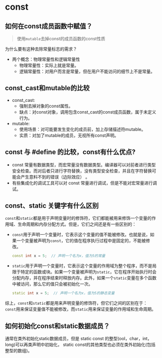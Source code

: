 # const

## 如何在const成员函数中赋值？

> 使用`mutable`去掉const的成员函数的const性质

为什么要有这种去除常量标志的需求？

* 两个概念：物理常量性和逻辑常量性
  * 物理常量性：实际上就是常量。
  * 逻辑常量性：对用户而言是常量，但在用户不能访问的细节上不是常量。

## const_cast和mutable的比较

* const_cast:
  * 强制去掉对象的const属性。
  * 缺点：对const对象，调用包含const_cast的const成员函数，属于未定义行为。
* mutable:
  * 使用场景：对可能要发生变化的成员前，加上存储描述符mutable。
  * 实质：对加了mutable的成员，无视所有const声明。

## const 与 #define 的比较，const有什么优点?

* const 常量有数据类型，而宏常量没有数据类型。编译器可以对前者进行类型安全检查。而对后者只进行字符替换，没有类型安全检查，并且在字符替换可能会产生意料不到的错误（边际效应）
  。
* 有些集成化的调试工具可以对 const 常量进行调试，但是不能对宏常量进行调试。

## const、static 关键字有什么区别

`const`和`static`都是用于声明变量时的修饰符，它们都能被用来修饰一个变量的作用域、生命周期和内存分配方式。但是，它们之间还是有一些区别的：

* `const`用于声明一个变量时，它表示这个变量的值不能被修改。也就是说，如果一个变量被声明为`const`，它的值在程序执行过程中是固定的，不能被修改。

    ```cpp
    const int x = 5;  // 声明一个名为x，值为5的常量
    ```

* `static`用于声明一个变量时，它表示这个变量的作用域为整个程序，而不是局限于特定的函数或块。如果一个变量被声明为`static`，它在程序开始执行时会分配内存，并在程序结束时释放内存。此外，如果一个`static`变量在多个函数中被访问，那么它的值只会被初始化一次。

    ```cpp
    static int x = 5;  // 声明一个名为x，值为5的静态变量
    ```

综上，`const`和`static`都是用来声明变量的修饰符，但它们之间的区别在于：`const`用来保证变量值不能被修改，而`static`用来保证变量的作用域和生命周期。

## 如何初始化const和static数据成员？

通常在类外初始化static数据成员，但是 static const 的整型(ool，char，int，long)可以再类声明中初始化， static const的其他类型也必须在类外初始化(包括整型的数组)。
